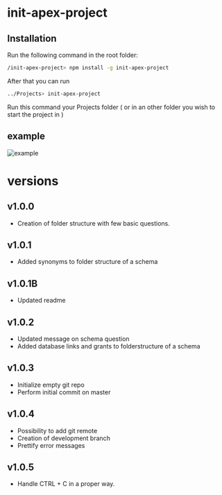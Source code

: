 # init-apex-project 

## Installation
Run the following command in the root folder: 

```bash
/init-apex-project> npm install -g init-apex-project
```
After that you can run 

```bash
../Projects> init-apex-project
```

Run this command your Projects folder ( or in an other folder you wish to start the project in )

## example
![example](https://user-images.githubusercontent.com/5206375/61128441-1f6ecd80-a4b2-11e9-8f83-4539188a3bf3.gif)


# versions

## v1.0.0

* Creation of folder structure with few basic questions.

## v1.0.1
* Added synonyms to folder structure of a schema

## v1.0.1B
* Updated readme

## v1.0.2
* Updated message on schema question
* Added database links and grants to folderstructure of a schema

## v1.0.3
* Initialize empty git repo
* Perform initial commit on master

## v1.0.4
* Possibility to add git remote
* Creation of development branch
* Prettify error messages

## v1.0.5
* Handle CTRL + C in a proper way.